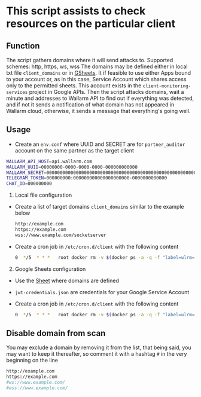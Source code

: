 # This script assists to check resources on the particular client

## Function

The script gathers domains where it will send attacks to. Supported schemes: http, https, ws, wss
The domains may be defined either in local txt file `client_domains` or in [GSheets](https://docs.google.com/spreadsheets/d/XXX/edit?usp=sharing).
It if feasible to use either Apps bound to your account or, as in this case, Service Account which shares access only to the permitted sheets. This account exists in the `client-monitoring-services` project in Google APIs. Then the script attacks domains, wait a minute and addresses to Wallarm API to find out if everything was detected, and if not it sends a notification of what domain has not appeared in Wallarm cloud, otherwise, it sends a message that everything's going well.

## Usage

* Create an `env.conf` where UUID and SECRET are for `partner_auditor` account on the same partner as the target client

```sh
WALLARM_API_HOST=api.wallarm.com
WALLARM_UUID=00000000-0000-0000-0000-000000000000
WALLARM_SECRET=00000000000000000000000000000000000000000000000000000000
TELEGRAM_TOKEN=000000000:000000000000000000000-0000000000000
CHAT_ID=000000000
```
1. Local file configuration
  * Create a list of target domains `client_domains` similar to the example below

    ```sh
    http://example.com
    https://example.com
    wss://www.example.com/socketserver
    ```

  * Create a cron job in `/etc/cron.d/client` with the following content

    ```sh
    0  */5  * * *   root docker rm -v $(docker ps -a -q -f "label=wlrm=check") || true && docker run -d --name wlrm --restart on-failure -v /home/debian/client_domains:/wlrm-check-resources/domains --env-file=/home/debian/env.conf awallarm/wlrm-check
    ```
2. Google Sheets configuration
  * Use the [Sheet](https://docs.google.com/spreadsheets/d/XXX/edit?usp=sharing) where domains are defined

  * `jwt-credentials.json` are credentials for your Google Service Account

  * Create a cron job in `/etc/cron.d/client` with the following content

    ```sh
    0  */5  * * *   root docker rm -v $(docker ps -a -q -f "label=wlrm=check") || true && docker run -d --name wlrm --restart on-failure -v /home/debian/jwt-credentials.json:/wlrm-check-resources/ --env-file=/home/debian/env.conf awallarm/wlrm-check
    ```

## Disable domain from scan

You may exclude a domain by removing it from the list, that being said, you may want to keep it thereafter, so comment it with a hashtag `#` in the very beginning on the line
```sh
http://example.com
https://example.com
#ws://www.example.com/
#wss://www.example.com/
```